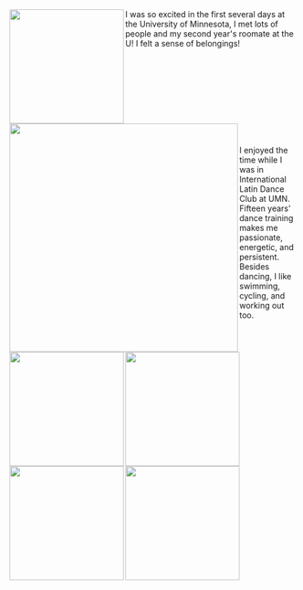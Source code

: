<img align="left" src="/assets/img/welcomeweek3.jpg" width="200" />
<img align="left" src="/assets/img/welcomeweek1.jpg" width="400" />
I was so excited in the first several days at the University of Minnesota, I met lots of people and my second year's roomate at the U! I felt a sense of belongings!
<br><br>
<br>
<br>
<br><br>
<img align="left" src="/assets/img/roclim.jpg" width="200" />
<img align="left" src="/assets/img/roclimi.jpg" width="200" />
<br>
<br>
<br>
<br><br>
<img align="left" src="/assets/img/dancefest.jpg" width="200" />
<img align="left" src="/assets/img/ncdc.jpg" width="200" />
I enjoyed the time while I was in International Latin Dance Club at UMN. Fifteen years' dance training makes me passionate, energetic, and persistent. Besides dancing, I like swimming, cycling, and working out too.
